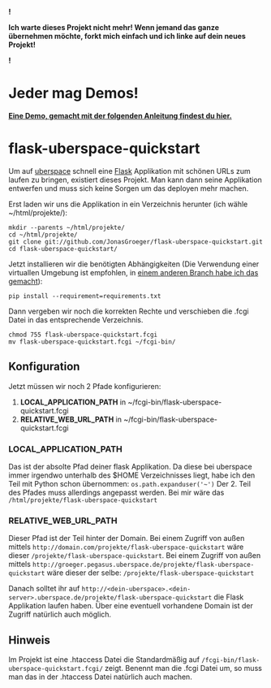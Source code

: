 **!**

**Ich warte dieses Projekt nicht mehr! Wenn jemand das ganze übernehmen möchte, forkt mich einfach und ich linke auf dein neues Projekt!**

**!**

# Jeder mag Demos!
[**Eine Demo, gemacht mit der folgenden Anleitung findest du hier.**](http://jonasgroeger.de/projekte/flask-uberspace-quickstart/)

# flask-uberspace-quickstart
Um auf [uberspace](https://uberspace.de) schnell eine [Flask](http://flask.pocoo.org/) Applikation mit schönen URLs zum laufen zu bringen, existiert dieses Projekt.
Man kann dann seine Applikation entwerfen und muss sich keine Sorgen um das deployen mehr machen.
    
Erst laden wir uns die Applikation in ein Verzeichnis herunter (ich wähle ~/html/projekte/):

    mkdir --parents ~/html/projekte/
    cd ~/html/projekte/
    git clone git://github.com/JonasGroeger/flask-uberspace-quickstart.git
    cd flask-uberspace-quickstart/
    
Jetzt installieren wir die benötigten Abhängigkeiten (Die Verwendung einer virtuallen Umgebung ist empfohlen, in [einem anderen Branch habe ich das gemacht](https://github.com/JonasGroeger/flask-uberspace-quickstart/tree/with-virtualenv)):

    pip install --requirement=requirements.txt    

Dann vergeben wir noch die korrekten Rechte und verschieben die .fcgi Datei in das entsprechende Verzeichnis.

    chmod 755 flask-uberspace-quickstart.fcgi
    mv flask-uberspace-quickstart.fcgi ~/fcgi-bin/

## Konfiguration
Jetzt müssen wir noch 2 Pfade konfigurieren:

1. **LOCAL_APPLICATION_PATH** in ~/fcgi-bin/flask-uberspace-quickstart.fcgi
2. **RELATIVE_WEB_URL_PATH** in ~/fcgi-bin/flask-uberspace-quickstart.fcgi

### LOCAL_APPLICATION_PATH
Das ist der absolte Pfad deiner flask Applikation. Da diese bei uberspace immer irgendwo unterhalb des $HOME Verzeichnisses liegt, habe ich den Teil mit Python schon übernommen: `os.path.expanduser('~')`
Der 2. Teil des Pfades muss allerdings angepasst werden. Bei mir wäre das `/html/projekte/flask-uberspace-quickstart`

### RELATIVE_WEB_URL_PATH
Dieser Pfad ist der Teil hinter der Domain.
Bei einem Zugriff von außen mittels `http://domain.com/projekte/flask-uberspace-quickstart` wäre dieser `/projekte/flask-uberspace-quickstart`.
Bei einem Zugriff von außen mittels `http://groeger.pegasus.uberspace.de/projekte/flask-uberspace-quickstart` wäre dieser der selbe: `/projekte/flask-uberspace-quickstart`

Danach solltet ihr auf `http://<dein-uberspace>.<dein-server>.uberspace.de/projekte/flask-uberspace-quickstart` die Flask Applikation laufen haben. Über eine eventuell vorhandene Domain ist der Zugriff natürlich auch möglich.

## Hinweis
Im Projekt ist eine .htaccess Datei die Standardmäßig auf `/fcgi-bin/flask-uberspace-quickstart.fcgi/` zeigt. Benennt man die .fcgi Datei um, so muss man das in der .htaccess Datei natürlich auch machen.
